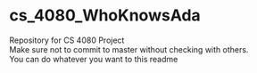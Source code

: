 # cs_4080_WhoKnowsAda
Repository for CS 4080 Project
<br/>Make sure not to commit to master without checking with others.
<br/>You can do whatever you want to this readme

